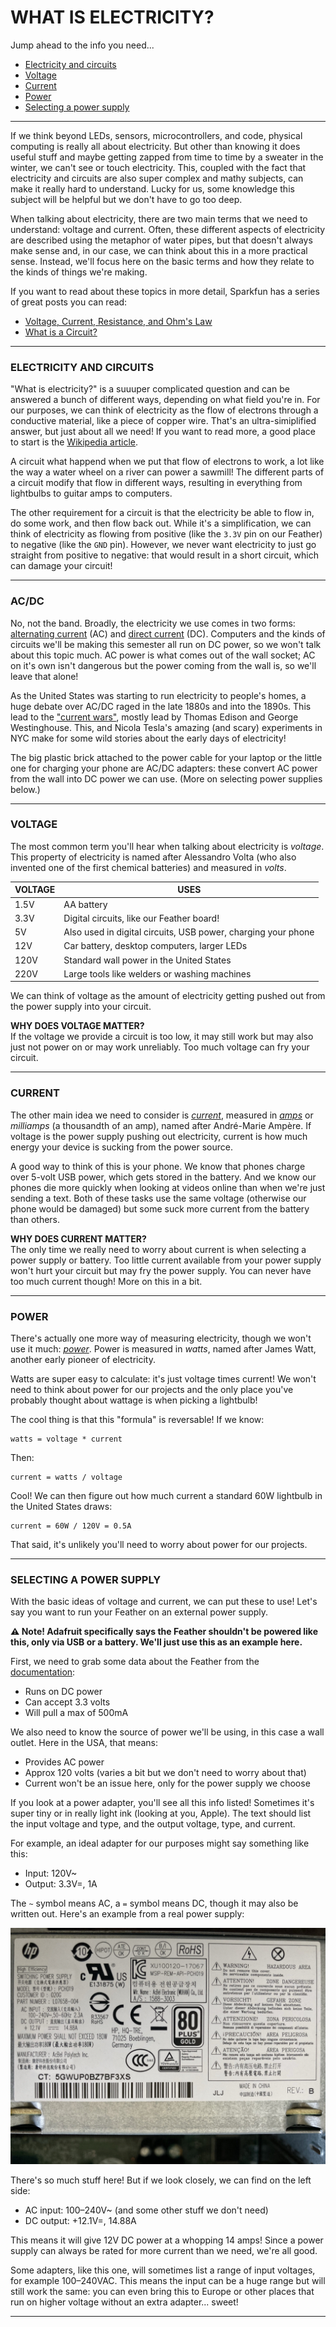 # WHAT IS ELECTRICITY?  

Jump ahead to the info you need...  
* [Electricity and circuits](#electricity-and-circuits)  
* [Voltage](#voltage)  
* [Current](#current)  
* [Power](#power)  
* [Selecting a power supply](#selecting-a-power-supply)  

***

If we think beyond LEDs, sensors, microcontrollers, and code, physical computing is really all about electricity. But other than knowing it does useful stuff and maybe getting zapped from time to time by a sweater in the winter, we can't see or touch electricity. This, coupled with the fact that electricity and circuits are also super complex and mathy subjects, can make it really hard to understand. Lucky for us, some knowledge this subject will be helpful but we don't have to go too deep.

When talking about electricity, there are two main terms that we need to understand: voltage and current. Often, these different aspects of electricity are described using the metaphor of water pipes, but that doesn't always make sense and, in our case, we can think about this in a more practical sense. Instead, we'll focus here on the basic terms and how they relate to the kinds of things we're making.

If you want to read about these topics in more detail, Sparkfun has a series of great posts you can read:  

* [Voltage, Current, Resistance, and Ohm's Law](https://learn.sparkfun.com/tutorials/voltage-current-resistance-and-ohms-law)  
* [What is a Circuit?](https://learn.sparkfun.com/tutorials/what-is-a-circuit)  

***

### ELECTRICITY AND CIRCUITS
"What is electricity?" is a suuuper complicated question and can be answered a bunch of different ways, depending on what field you're in. For our purposes, we can think of electricity as the flow of electrons through a conductive material, like a piece of copper wire. That's an ultra-simiplified answer, but just about all we need! If you want to read more, a good place to start is the [Wikipedia article](https://en.wikipedia.org/wiki/Electricity).

A circuit what happend when we put that flow of electrons to work, a lot like the way a water wheel on a river can power a sawmill! The different parts of a circuit modify that flow in different ways, resulting in everything from lightbulbs to guitar amps to computers.

The other requirement for a circuit is that the electricity be able to flow in, do some work, and then flow back out. While it's a simplification, we can think of electricity as flowing from positive (like the `3.3V` pin on our Feather) to negative (like the `GND` pin). However, we never want electricity to just go straight from positive to negative: that would result in a short circuit, which can damage your circuit!

***

### AC/DC  
No, not the band. Broadly, the electricity we use comes in two forms: [alternating current](https://en.wikipedia.org/wiki/Alternating_current) (AC) and [direct current](https://en.wikipedia.org/wiki/Direct_current) (DC). Computers and the kinds of circuits we'll be making this semester all run on DC power, so we won't talk about this topic much. AC power is what comes out of the wall socket; AC on it's own isn't dangerous but the power coming from the wall is, so we'll leave that alone!

As the United States was starting to run electricity to people's homes, a huge debate over AC/DC raged in the late 1880s and into the 1890s. This lead to the ["current wars"](https://en.wikipedia.org/wiki/War_of_the_currents), mostly lead by Thomas Edison and George Westinghouse. This, and Nicola Tesla's amazing (and scary) experiments in NYC make for some wild stories about the early days of electricity!

The big plastic brick attached to the power cable for your laptop or the little one for charging your phone are AC/DC adapters: these convert AC power from the wall into DC power we can use. (More on selecting power supplies below.)

***

### VOLTAGE  
The most common term you'll hear when talking about electricity is *voltage*. This property of electricity is named after Alessandro Volta (who also invented one of the first chemical batteries) and measured in *volts*.

| VOLTAGE | USES |  
|---------|------|  
| 1.5V    | AA battery |
| 3.3V    | Digital circuits, like our Feather board! |
| 5V      | Also used in digital circuits, USB power, charging your phone |
| 12V     | Car battery, desktop computers, larger LEDs |
| 120V    | Standard wall power in the United States |  
| 220V    | Large tools like welders or washing machines |

We can think of voltage as the amount of electricity getting pushed out from the power supply into your circuit.

**WHY DOES VOLTAGE MATTER?**  
If the voltage we provide a circuit is too low, it may still work but may also just not power on or may work unreliably. Too much voltage can fry your circuit.

***

### CURRENT  
The other main idea we need to consider is [*current*](https://en.wikipedia.org/wiki/Electric_current), measured in [*amps*](https://en.wikipedia.org/wiki/Ampere) or *milliamps* (a thousandth of an amp), named after André-Marie Ampère. If voltage is the power supply pushing out electricity, current is how much energy your device is sucking from the power source.

A good way to think of this is your phone. We know that phones charge over 5-volt USB power, which gets stored in the battery. And we know our phones die more quickly when looking at videos online than when we're just sending a text. Both of these tasks use the same voltage (otherwise our phone would be damaged) but some suck more current from the battery than others.

**WHY DOES CURRENT MATTER?**  
The only time we really need to worry about current is when selecting a power supply or battery. Too little current available from your power supply won't hurt your circuit but may fry the power supply. You can never have too much current though! More on this in a bit.

***

### POWER  
There's actually one more way of measuring electricity, though we won't use it much: [*power*](https://en.wikipedia.org/wiki/Watt). Power is measured in *watts*, named after James Watt, another early pioneer of electricity.

Watts are super easy to calculate: it's just voltage times current! We won't need to think about power for our projects and the only place you've probably thought about wattage is when picking a lightbulb!

The cool thing is that this "formula" is reversable! If we know:

    watts = voltage * current

Then:

    current = watts / voltage

Cool! We can then figure out how much current a standard 60W lightbulb in the United States draws:

    current = 60W / 120V = 0.5A

That said, it's unlikely you'll need to worry about power for our projects.

***

### SELECTING A POWER SUPPLY  
With the basic ideas of voltage and current, we can put these to use! Let's say you want to run your Feather on an external power supply.

**⚠️ Note! Adafruit specifically says the Feather shouldn't be powered like this, only via USB or a battery. We'll just use this as an example here.**

First, we need to grab some data about the Feather from the [documentation](https://learn.adafruit.com/adafruit-feather-m4-express-atsamd51/power-management):

* Runs on DC power  
* Can accept 3.3 volts  
* Will pull a max of 500mA  

We also need to know the source of power we'll be using, in this case a wall outlet. Here in the USA, that means:

* Provides AC power  
* Approx 120 volts (varies a bit but we don't need to worry about that)  
* Current won't be an issue here, only for the power supply we choose  

If you look at a power adapter, you'll see all this info listed! Sometimes it's super tiny or in really light ink (looking at you, Apple). The text should list the input voltage and type, and the output voltage, type, and current.

For example, an ideal adapter for our purposes might say something like this:

* Input: 120V~  
* Output: 3.3V=, 1A  

The `~` symbol means AC, a `=` symbol means DC, though it may also be written out. Here's an example from a real power supply:

![](Images/PowerSupplyLabel.jpg)

There's so much stuff here! But if we look closely, we can find on the left side:

* AC input: 100–240V~ (and some other stuff we don't need)  
* DC output: +12.1V=, 14.88A  

This means it will give 12V DC power at a whopping 14 amps! Since a power supply can always be rated for more current than we need, we're all good.

Some adapters, like this one, will sometimes list a range of input voltages, for example 100–240VAC. This means the input can be a huge range but will still work the same: you can even bring this to Europe or other places that run on higher voltage without an extra adapter... sweet!

***

